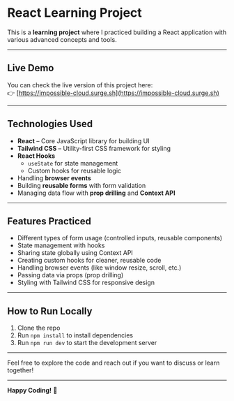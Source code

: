 # React Learning Project

This is a **learning project** where I practiced building a React application with various advanced concepts and tools.

---

## Live Demo

You can check the live version of this project here:  
👉 [https://impossible-cloud.surge.sh](https://impossible-cloud.surge.sh)

---

## Technologies Used

- **React** – Core JavaScript library for building UI
- **Tailwind CSS** – Utility-first CSS framework for styling
- **React Hooks**  
  - `useState` for state management  
  - Custom hooks for reusable logic  
- Handling **browser events**  
- Building **reusable forms** with form validation  
- Managing data flow with **prop drilling** and **Context API**

---

## Features Practiced

- Different types of form usage (controlled inputs, reusable components)  
- State management with hooks  
- Sharing state globally using Context API  
- Creating custom hooks for cleaner, reusable code  
- Handling browser events (like window resize, scroll, etc.)  
- Passing data via props (prop drilling)  
- Styling with Tailwind CSS for responsive design

---

## How to Run Locally

1. Clone the repo  
2. Run `npm install` to install dependencies  
3. Run `npm run dev` to start the development server

---

Feel free to explore the code and reach out if you want to discuss or learn together!

---

**Happy Coding!** 🚀
